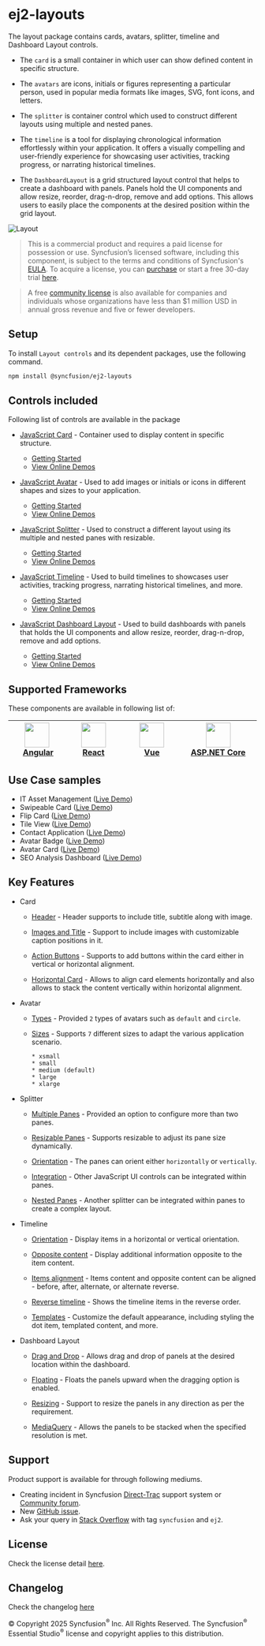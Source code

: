 # ej2-layouts

The layout package contains cards, avatars, splitter, timeline and Dashboard Layout controls.

* The `card` is a small container in which user can show defined content in specific structure.

* The `avatars` are icons, initials or figures representing a particular person, used in popular media formats like images, SVG, font icons, and letters.

* The `splitter` is container control which used to construct different layouts using multiple and nested panes.

* The `timeline` is a tool for displaying chronological information effortlessly within your application. It offers a visually compelling and user-friendly experience for showcasing user activities, tracking progress, or narrating historical timelines.

* The `DashboardLayout` is a grid structured layout control that helps to create a dashboard with panels. Panels hold the UI components and allow resize, reorder, drag-n-drop, remove and add options. This allows users to easily place the components at the desired position within the grid layout.

![Layout](https://ej2.syncfusion.com/products/images/layout/readme.png)

> This is a commercial product and requires a paid license for possession or use. Syncfusion’s licensed software, including this component, is subject to the terms and conditions of Syncfusion's [EULA](https://www.syncfusion.com/eula/es/). To acquire a license, you can [purchase](https://www.syncfusion.com/sales/products/?utm_source=npm&utm_medium=listing&utm_campaign=javascript-layout-npm) or start a free 30-day trial [here](https://www.syncfusion.com/account/manage-trials/start-trials/?utm_source=npm&utm_medium=listing&utm_campaign=javascript-layout-npm).

> A free [community license](https://www.syncfusion.com/products/communitylicense/?utm_source=npm&utm_medium=listing&utm_campaign=javascript-layout-npm) is also available for companies and individuals whose organizations have less than $1 million USD in annual gross revenue and five or fewer developers.

## Setup

To install `Layout controls` and its dependent packages, use the following command.

```sh
npm install @syncfusion/ej2-layouts
```

## Controls included

Following list of controls are available in the package

* [JavaScript Card](https://www.syncfusion.com/javascript-ui-controls/js-card?utm_source=npm&utm_medium=listing&utm_campaign=javascript-layout-npm) - Container used to display content in specific structure.
  * [Getting Started](https://ej2.syncfusion.com/documentation/card/getting-started/?utm_source=npm&utm_medium=listing&utm_campaign=javascript-layout-npm)
  * [View Online Demos](https://ej2.syncfusion.com/demos/?utm_source=npm&utm_medium=listing&utm_campaign=javascript-layout-npm#/fluent2/card/basic.html)

* [JavaScript Avatar](https://www.syncfusion.com/javascript-ui-controls/js-avatar?utm_source=npm&utm_medium=listing&utm_campaign=javascript-layout-npm) - Used to add images or initials or icons in different shapes and sizes to your application.
  * [Getting Started](https://ej2.syncfusion.com/documentation/avatar/getting-started/?utm_source=npm&utm_medium=listing&utm_campaign=javascript-layout-npm)
  * [View Online Demos](https://ej2.syncfusion.com/demos/?utm_source=npm&utm_medium=listing&utm_campaign=javascript-layout-npm#/fluent2/avatar/default.html)

* [JavaScript Splitter](https://www.syncfusion.com/javascript-ui-controls/js-splitter?utm_source=npm&utm_medium=listing&utm_campaign=javascript-layout-npm) - Used to construct a different layout using its multiple and nested panes with resizable.
  * [Getting Started](https://ej2.syncfusion.com/documentation/splitter/getting-started/?utm_source=npm&utm_medium=listing&utm_campaign=javascript-layout-npm)
  * [View Online Demos](https://ej2.syncfusion.com/demos/?utm_source=npm&utm_medium=listing&utm_campaign=javascript-layout-npm#/fluent2/splitter/default.html)

* [JavaScript Timeline](https://www.syncfusion.com/javascript-ui-controls/js-timeline?utm_source=npm&utm_medium=listing&utm_campaign=javascript-layout-npm) - Used to build timelines to showcases user activities, tracking progress, narrating historical timelines, and more.
  * [Getting Started](https://ej2.syncfusion.com/documentation/timeline/getting-started/?utm_source=npm&utm_medium=listing&utm_campaign=javascript-layout-npm)
  * [View Online Demos](https://ej2.syncfusion.com/demos/?utm_source=npm&utm_medium=listing&utm_campaign=javascript-layout-npm#/fluent2/timeline/default.html)

* [JavaScript Dashboard Layout](https://www.syncfusion.com/javascript-ui-controls/js-dashboard-layout?utm_source=npm&utm_medium=listing&utm_campaign=javascript-layout-npm) - Used to build dashboards with panels that holds the UI components and allow resize, reorder, drag-n-drop, remove and add options.
  * [Getting Started](https://ej2.syncfusion.com/documentation/dashboard-layout/getting-started/?utm_source=npm&utm_medium=listing&utm_campaign=javascript-layout-npm)
  * [View Online Demos](https://ej2.syncfusion.com/demos/?utm_source=npm&utm_medium=listing&utm_campaign=javascript-layout-npm#/fluent2/dashboard-layout/default.html)

## Supported Frameworks

These components are available in following list of:

| [<img src="https://ej2.syncfusion.com/github/images/angular-new.svg" height="50" />](https://www.syncfusion.com/angular-components?utm_medium=listing&utm_source=github)<br/>&nbsp;&nbsp;&nbsp;&nbsp;&nbsp;[Angular](https://www.syncfusion.com/angular-components?utm_medium=listing&utm_source=github)&nbsp;&nbsp;&nbsp;&nbsp; | [<img src="https://ej2.syncfusion.com/github/images/react.svg"  height="50" />](https://www.syncfusion.com/react-components?utm_medium=listing&utm_source=github)<br/>&nbsp;&nbsp;&nbsp;&nbsp;&nbsp;&nbsp;[React](https://www.syncfusion.com/react-components?utm_medium=listing&utm_source=github)&nbsp;&nbsp;&nbsp;&nbsp;&nbsp;&nbsp; | [<img src="https://ej2.syncfusion.com/github/images/vue.svg" height="50" />](https://www.syncfusion.com/vue-components?utm_medium=listing&utm_source=github)<br/>&nbsp;&nbsp;&nbsp;&nbsp;&nbsp;&nbsp;&nbsp;&nbsp;&nbsp;[Vue](https://www.syncfusion.com/vue-components?utm_medium=listing&utm_source=github)&nbsp;&nbsp;&nbsp;&nbsp;&nbsp;&nbsp;&nbsp;&nbsp;&nbsp; | [<img src="https://ej2.syncfusion.com/github/images/netcore.svg" height="50" />](https://www.syncfusion.com/aspnet-core-ui-controls?utm_medium=listing&utm_source=github)<br/>&nbsp;&nbsp;[ASP.NET&nbsp;Core](https://www.syncfusion.com/aspnet-core-ui-controls?utm_medium=listing&utm_source=github)&nbsp;&nbsp; | [<img src="https://ej2.syncfusion.com/github/images/netmvc.svg" height="50" />](https://www.syncfusion.com/aspnet-mvc-ui-controls?utm_medium=listing&utm_source=github)<br/>&nbsp;&nbsp;[ASP.NET&nbsp;MVC](https://www.syncfusion.com/aspnet-mvc-ui-controls?utm_medium=listing&utm_source=github)&nbsp;&nbsp; | 
| :-----: | :-----: | :-----: | :-----: | :-----: |

## Use Case samples

* IT Asset Management ([Live Demo](https://ej2.syncfusion.com/showcase/vue/assetmanagement/?utm_source=npm&utm_medium=listing&utm_campaign=javascript-layout-npm))
* Swipeable Card ([Live Demo](https://ej2.syncfusion.com/demos/?utm_source=npm&utm_medium=listing&utm_campaign=javascript-layout-npm#/fluent2/card/swipeable.html))
* Flip Card ([Live Demo](https://ej2.syncfusion.com/demos/?utm_source=npm&utm_medium=listing&utm_campaign=javascript-layout-npm#/fluent2/card/flip.html))
* Tile View ([Live Demo](https://ej2.syncfusion.com/demos/?utm_source=npm&utm_medium=listing&utm_campaign=javascript-layout-npm#/fluent2/card/tile.html))
* Contact Application ([Live Demo](https://ej2.syncfusion.com/demos/?utm_source=npm&utm_medium=listing&utm_campaign=javascript-layout-npm#/fluent2/avatar/listview.html))
* Avatar Badge ([Live Demo](https://ej2.syncfusion.com/demos/?utm_source=npm&utm_medium=listing&utm_campaign=javascript-layout-npm#/fluent2/avatar/badge.html))
* Avatar Card ([Live Demo](https://ej2.syncfusion.com/demos/?utm_source=npm&utm_medium=listing&utm_campaign=javascript-layout-npm#/fluent2/avatar/card.html))
* SEO Analysis Dashboard ([Live Demo](https://ej2.syncfusion.com/demos/?utm_source=npm&utm_medium=listing&utm_campaign=javascript-layout-npm#/fluent2/dashboard-layout/analytics-dashboard.html))

## Key Features

* Card

  * [Header](https://ej2.syncfusion.com/demos/?utm_source=npm&utm_medium=listing&utm_campaign=javascript-layout-npm#/fluent2/card/basic.html) - Header supports to include title, subtitle along with image.

  * [Images and Title](https://ej2.syncfusion.com/demos/?utm_source=npm&utm_medium=listing&utm_campaign=javascript-layout-npm#/fluent2/card/reveal.html) - Support to include images with customizable caption positions in it.

  * [Action Buttons](https://ej2.syncfusion.com/demos/?utm_source=npm&utm_medium=listing&utm_campaign=javascript-layout-npm#/fluent2/card/vertical.html) - Supports to add buttons within the card either in vertical or horizontal alignment.

  * [Horizontal Card](https://ej2.syncfusion.com/demos/?utm_source=npm&utm_medium=listing&utm_campaign=javascript-layout-npm#/fluent2/card/horizontal.html) - Allows to align card elements horizontally and also allows to stack the content vertically within horizontal alignment.

* Avatar
  * [Types](https://ej2.syncfusion.com/demos/?utm_source=npm&utm_medium=listing&utm_campaign=javascript-layout-npm#/fluent2/avatar/default.html) - Provided `2` types of avatars such as `default` and `circle`.

  * [Sizes](https://ej2.syncfusion.com/demos/?utm_source=npm&utm_medium=listing&utm_campaign=javascript-layout-npm#/fluent2/avatar/types.html) - Supports `7` different sizes to adapt the various application scenario.

        * xsmall
        * small
        * medium (default)
        * large
        * xlarge

* Splitter

  * [Multiple Panes](https://ej2.syncfusion.com/demos/?utm_source=npm&utm_medium=listing&utm_campaign=javascript-layout-npm#/fluent2/splitter/default.html) - Provided an option to configure more than two panes.

  * [Resizable Panes](https://ej2.syncfusion.com/demos/?utm_source=npm&utm_medium=listing&utm_campaign=javascript-layout-npm#/fluent2/splitter/code-editor-layout.html) - Supports resizable to adjust its pane size dynamically.

  * [Orientation](https://ej2.syncfusion.com/demos/?utm_source=npm&utm_medium=listing&utm_campaign=javascript-layout-npm#/fluent2/splitter/default.html) - The panes can orient either `horizontally` or `vertically`.

  * [Integration](https://ej2.syncfusion.com/demos/?utm_source=npm&utm_medium=listing&utm_campaign=javascript-layout-npm#/fluent2/splitter/accordion-navigation-menu.html) - Other JavaScript UI controls can be integrated within panes.

  * [Nested Panes](https://ej2.syncfusion.com/demos/?utm_source=npm&utm_medium=listing&utm_campaign=javascript-layout-npm#/fluent2/splitter/code-editor-layout.html) - Another splitter can be integrated within panes to create a complex layout.

* Timeline

  * [Orientation](https://ej2.syncfusion.com/demos/?utm_source=npm&utm_medium=listing&utm_campaign=javascript-layout-npm#/fluent2/timeline/api.html) - Display items in a horizontal or vertical orientation.

  * [Opposite content](https://ej2.syncfusion.com/demos/?utm_source=npm&utm_medium=listing&utm_campaign=javascript-layout-npm#/fluent2/timeline/api.html) -  Display additional information opposite to the item content.
  
  * [Items alignment](https://ej2.syncfusion.com/demos/?utm_source=npm&utm_medium=listing&utm_campaign=javascript-layout-npm#/fluent2/timeline/api.html) - Items content and opposite content can be aligned - before, after, alternate, or alternate reverse.
  
  * [Reverse timeline](https://ej2.syncfusion.com/demos/?utm_source=npm&utm_medium=listing&utm_campaign=javascript-layout-npm#/fluent2/timeline/api.html) - Shows the timeline items in the reverse order.
  
  * [Templates](https://ej2.syncfusion.com/demos/?utm_source=npm&utm_medium=listing&utm_campaign=javascript-layout-npm#/fluent2/timeline/template.html) - Customize the default appearance, including styling the dot item, templated content, and more.

* Dashboard Layout

  * [Drag and Drop](https://ej2.syncfusion.com/demos/?utm_source=npm&utm_medium=listing&utm_campaign=javascript-layout-npm#/fluent2/dashboard-layout/properties.html) - Allows drag and drop of panels at the desired location within the dashboard.

  * [Floating](https://ej2.syncfusion.com/demos/?utm_source=npm&utm_medium=listing&utm_campaign=javascript-layout-npm#/fluent2/dashboard-layout/properties.html) - Floats the panels upward when the dragging option is enabled.

  * [Resizing](https://ej2.syncfusion.com/demos/?utm_source=npm&utm_medium=listing&utm_campaign=javascript-layout-npm#/fluent2/dashboard-layout/properties.html) - Support to resize the panels in any direction as per the requirement.

  * [MediaQuery](https://ej2.syncfusion.com/demos/?utm_source=npm&utm_medium=listing&utm_campaign=javascript-layout-npm#/fluent2/dashboard-layout/default.html) - Allows the panels to be stacked when the specified resolution is met.

## Support

Product support is available for through following mediums.

* Creating incident in Syncfusion [Direct-Trac](https://www.syncfusion.com/support/directtrac/incidents/?utm_source=npm&utm_medium=listing&utm_campaign=javascript-layout-npm) support system or [Community forum](https://www.syncfusion.com/forums/essential-js2/?utm_source=npm&utm_medium=listing&utm_campaign=javascript-layout-npm).
* New [GitHub issue](https://github.com/syncfusion/ej2-javascript-ui-controls/issues/new/?utm_source=npm&utm_medium=listing&utm_campaign=javascript-layout-npm).
* Ask your query in [Stack Overflow](https://stackoverflow.com/?utm_source=npm&utm_medium=listing&utm_campaign=javascript-layout-npm) with tag `syncfusion` and `ej2`.

## License

Check the license detail [here](https://github.com/syncfusion/ej2-javascript-ui-controls/blob/master/license/?utm_source=npm&utm_medium=listing&utm_campaign=javascript-layout-npm).

## Changelog

Check the changelog [here](https://github.com/syncfusion/ej2-javascript-ui-controls/blob/master/controls/layouts/CHANGELOG.md/?utm_source=npm&utm_medium=listing&utm_campaign=javascript-layout-npm)

© Copyright 2025 Syncfusion<sup>®</sup> Inc. All Rights Reserved. The Syncfusion<sup>®</sup> Essential Studio<sup>®</sup> license and copyright applies to this distribution.
